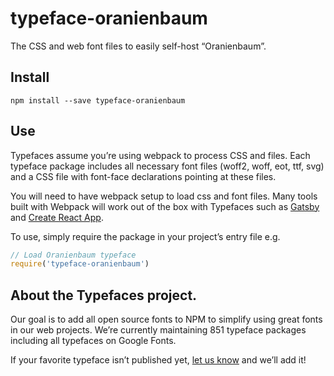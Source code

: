 
# typeface-oranienbaum

The CSS and web font files to easily self-host “Oranienbaum”.

## Install

`npm install --save typeface-oranienbaum`

## Use

Typefaces assume you’re using webpack to process CSS and files. Each typeface
package includes all necessary font files (woff2, woff, eot, ttf, svg) and
a CSS file with font-face declarations pointing at these files.

You will need to have webpack setup to load css and font files. Many tools built
with Webpack will work out of the box with Typefaces such as [Gatsby](https://github.com/gatsbyjs/gatsby)
and [Create React App](https://github.com/facebookincubator/create-react-app).

To use, simply require the package in your project’s entry file e.g.

```javascript
// Load Oranienbaum typeface
require('typeface-oranienbaum')
```

## About the Typefaces project.

Our goal is to add all open source fonts to NPM to simplify using great fonts in
our web projects. We’re currently maintaining 851 typeface packages
including all typefaces on Google Fonts.

If your favorite typeface isn’t published yet, [let us know](https://github.com/KyleAMathews/typefaces)
and we’ll add it!
